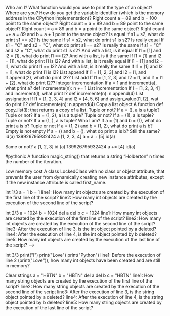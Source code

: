 Who am I? What function would you use to print the type of an object?
Where are you? How do you get the variable identifier (which is the memory address in the CPython implementation)?
Right count a = 89 and b = 100 point to the same object?
Right count = a = 89 and b = 89 point to the same object?
Right count = a = 89 and b = a point to the same object?
Right count =+ a = 89 and b = a + 1 point to the same object?
Is equal If s1 = s2, what do print s1 == s2?
Is the same If s1 = s2, what do print s1 is s2?
Is really equal If s1 = "C" and s2 = "C", what do print s1 == s2?
Is really the same If s1 = "C" and s2 = "C", what do print s1 is s2?
And with a list, is it equal If l1 = [1] and l2 = [1], what do print l1 == l2?
And with a list, is it the same If l1 = [1] and l2 = [1], what do print l1 is l2?
And with a list, is it really equal If l1 = [1] and l2 = l1, what do print l1 == l2?
And with a list, is it really the same If l1 = [1] and l2 = l1, what do print l1 is l2?
List append If l1 = [1, 2, 3] and l2 = l1, and l1.append(2), what do print l2??
List add If l1 = [1, 2, 3] and l2 = l1, and l1 = l1 + [2], what do print l2??
Integer incrementation If a = 1 and increment(a), what print a? def incremente(n): n += 1
List incrementation If l = [1, 2, 3, 4] and increment(l), what print l? def incremente(n): n.append(4)
List assignation If l1 = [1, 2, 3, 4] and l2 = [4, 5, 6] and assign_value(l1, l2), wat do print l1? def incremente(n): n.append(4)
Copy a list object A function def copy_list(l): that returns a copy of a list.
Tuple or not? If a = (), a is a tuple?
Tuple or not? If a = (1, 2), a is a tuple?
Tuple or not? If a = (1), a is tuple?
Tuple or not? If a = (1, ), a is tuple?
Who I am? If a = (1) and b = (1), what do print a is b?
Tuple or not If a = (1, 2) and b = (1, 2), what do print a is b?
Empty is not empty If a = () and b = (), what do print a is b?
Still the same?
id(a) 139926795932424 a [1, 2, 3, 4] a = a + [5] id(a)

Same or not?
a [1, 2, 3] id (a) 139926795932424 a += [4] id(a)

#pythonic A function magic_string() that returns a string “Holberton” n times the number of the iteration.

Low memory cost A class LockedClass with no class or object attribute, that prevents the user from dynamically creating new instance attributes, except if the new instance attribute is called first_name.

int 1/3 a = 1 b = 1 line1: How many int objects are created by the execution of the first line of the script? line2: How many int objects are created by the execution of the second line of the script?

int 2/3 a = 1024 b = 1024 del a del b c = 1024 line1: How many int objects are created by the execution of the first line of the script? line2: How many int objects are created by the execution of the second line of the script? line3: After the execution of line 3, is the int object pointed by a deleted? line4: After the execution of line 4, is the int object pointed by b deleted? line5: How many int objects are created by the execution of the last line of the script? -->

int 3/3 print("I") print("Love") print("Python") line1: Before the execution of line 2 (print("Love")), how many int objects have been created and are still in memory?

Clear strings a = "HBTN" b = "HBTN" del a del b c = "HBTN" line1: How many string objects are created by the execution of the first line of the script? line2: How many string objects are created by the execution of the second line of the script line3: After the execution of line 3, is the string object pointed by a deleted? line4: After the execution of line 4, is the string object pointed by b deleted? line5: How many string objects are created by the execution of the last line of the script?
